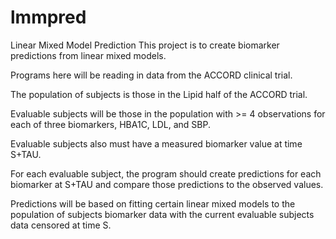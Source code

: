 # lmmpred
Linear Mixed Model Prediction
This project is to create biomarker predictions from linear mixed models.

Programs here will be reading in data from the ACCORD clinical trial.  

The population of subjects is those in the Lipid half of the ACCORD trial.

Evaluable subjects will be those in the population with >= 4 observations for each of three biomarkers, HBA1C, LDL, and SBP.

Evaluable subjects also must have a measured biomarker value at time S+TAU.

For each evaluable subject, the program should create predictions for each biomarker at S+TAU and compare those predictions to the observed values.

Predictions will be based on fitting certain linear mixed models to the population of subjects biomarker data with the current evaluable subjects data censored at time S.  
